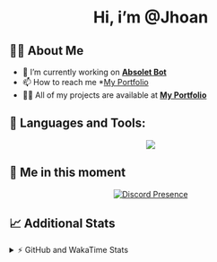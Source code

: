 <h1 align="center">Hi, i’m @Jhoan</h1>

## 🙋‍♂️ About Me

- 🔭 I’m currently working on **[Absolet Bot](https://strider.cloud)**
- 📫 How to reach me *[My Portfolio](https://jhoan.me/contact)
- 👨‍💻 All of my projects are available at **[My Portfolio](https://jhoan.me)**

## 🚀 Languages and Tools:
<p align="center">
  <a href="https://skillicons.dev">
    <img src="https://skillicons.dev/icons?i=js,ts,html,css,bootstrap,nodejs,express,vscode,neovim,vim,atom,cloudflare,git,github,discord,bots,linux,mongodb,nginx,redis,wordpress,heroku&perline=11" />
  </a>
</p>
  
## 👤 Me in this moment
<p align="center">
    <a href="https://discord.com/users/612460795124776960" target="_blank" rel="nofollow">
        <img src="https://lanyard-profile-readme.vercel.app/api/612460795124776960?idleMessage=Probably%20coding%20Absolet..." alt="Discord Presence" align="center">
    </a>
</p>

## 📈 Additional Stats
<details>
    <summary>⚡ GitHub and WakaTime Stats</summary>
    <br/>

<!--START_SECTION:waka-->
![Code Time](http://img.shields.io/badge/Code%20Time-637%20hrs%205%20mins-blue)

**🐱 My GitHub Data** 

> 📦 175.8 kB Used in GitHub's Storage 
 > 
> 🏆 117 Contributions in the Year 2023
 > 
> 💼 Opted to Hire
 > 
> 📜 4 Public Repositories 
 > 
> 🔑 41 Private Repositories 
 > 
**I'm an Early 🐤** 

```text
🌞 Morning                100 commits         ██░░░░░░░░░░░░░░░░░░░░░░░   08.81 % 
🌆 Daytime                539 commits         ████████████░░░░░░░░░░░░░   47.49 % 
🌃 Evening                444 commits         ██████████░░░░░░░░░░░░░░░   39.12 % 
🌙 Night                  52 commits          █░░░░░░░░░░░░░░░░░░░░░░░░   04.58 % 
```
📅 **I'm Most Productive on Saturday** 

```text
Monday                   169 commits         ████░░░░░░░░░░░░░░░░░░░░░   14.89 % 
Tuesday                  189 commits         ████░░░░░░░░░░░░░░░░░░░░░   16.65 % 
Wednesday                180 commits         ████░░░░░░░░░░░░░░░░░░░░░   15.86 % 
Thursday                 129 commits         ███░░░░░░░░░░░░░░░░░░░░░░   11.37 % 
Friday                   164 commits         ████░░░░░░░░░░░░░░░░░░░░░   14.45 % 
Saturday                 195 commits         ████░░░░░░░░░░░░░░░░░░░░░   17.18 % 
Sunday                   109 commits         ██░░░░░░░░░░░░░░░░░░░░░░░   09.60 % 
```


📊 **This Week I Spent My Time On** 

```text
🕑︎ Time Zone: America/Bogota

💬 Programming Languages: 
TypeScript               2 hrs 22 mins       ███████████████████████░░   93.11 % 
JavaScript               5 mins              █░░░░░░░░░░░░░░░░░░░░░░░░   03.51 % 
YAML                     5 mins              █░░░░░░░░░░░░░░░░░░░░░░░░   03.38 % 

🔥 Editors: 
VS Code                  2 hrs 33 mins       █████████████████████████   100.00 % 

🐱‍💻 Projects: 
Absolet                  2 hrs 33 mins       █████████████████████████   100.00 % 

💻 Operating System: 
Linux                    2 hrs 33 mins       █████████████████████████   100.00 % 
```

**I Mostly Code in JavaScript** 

```text
JavaScript               17 repos            ██████████████░░░░░░░░░░░   56.67 % 
TypeScript               7 repos             ██████░░░░░░░░░░░░░░░░░░░   23.33 % 
Java                     3 repos             ██░░░░░░░░░░░░░░░░░░░░░░░   10.00 % 
SCSS                     1 repo              █░░░░░░░░░░░░░░░░░░░░░░░░   03.33 % 
CSS                      1 repo              █░░░░░░░░░░░░░░░░░░░░░░░░   03.33 % 
```




 Last Updated on 09/03/2023 16:47:24 UTC
<!--END_SECTION:waka-->
</details>
